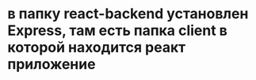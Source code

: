 # в папку react-backend установлен Express, там есть папка client в которой находится реакт приложение

